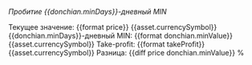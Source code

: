 _Пробитие {{donchian.minDays}}-дневный MIN_

Текущее значение: {{format price}} {{asset.currencySymbol}}
{{donchian.minDays}}-дневный MIN: {{format donchian.minValue}} {{asset.currencySymbol}}
Take-profit: {{format takeProfit}} {{asset.currencySymbol}}
Разница: {{diff price donchian.minValue}} %
